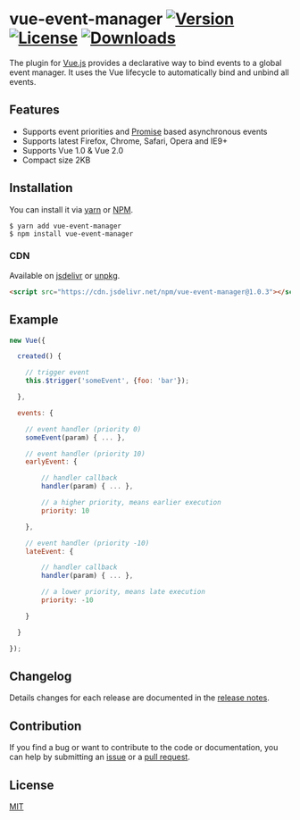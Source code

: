 # vue-event-manager [![Version](https://img.shields.io/npm/v/vue-event-manager.svg)](https://www.npmjs.com/package/vue-event-manager) [![License](https://img.shields.io/npm/l/vue-event-manager.svg)](https://www.npmjs.com/package/vue-event-manager) [![Downloads](https://img.shields.io/npm/dt/vue-event-manager.svg)](https://www.npmjs.com/package/vue-event-manager)

The plugin for [Vue.js](http://vuejs.org) provides a declarative way to bind events to a global event manager. It uses the Vue lifecycle to automatically bind and unbind all events.

## Features

- Supports event priorities and [Promise](https://developer.mozilla.org/en-US/docs/Web/JavaScript/Reference/Global_Objects/Promise) based asynchronous events
- Supports latest Firefox, Chrome, Safari, Opera and IE9+
- Supports Vue 1.0 & Vue 2.0
- Compact size 2KB

## Installation
You can install it via [yarn](https://yarnpkg.com/) or [NPM](http://npmjs.org/).
```
$ yarn add vue-event-manager
$ npm install vue-event-manager
```

### CDN
Available on [jsdelivr](https://cdn.jsdelivr.net/npm/vue-event-manager@1.0.3) or [unpkg](https://unpkg.com/vue-event-manager@1.0.3).
```html
<script src="https://cdn.jsdelivr.net/npm/vue-event-manager@1.0.3"></script>
```

## Example
```js
new Vue({

  created() {

    // trigger event
    this.$trigger('someEvent', {foo: 'bar'});

  },

  events: {

    // event handler (priority 0)
    someEvent(param) { ... },

    // event handler (priority 10)
    earlyEvent: {

        // handler callback
        handler(param) { ... },

        // a higher priority, means earlier execution
        priority: 10

    },

    // event handler (priority -10)
    lateEvent: {

        // handler callback
        handler(param) { ... },

        // a lower priority, means late execution
        priority: -10

    }

  }

});
```

## Changelog

Details changes for each release are documented in the [release notes](https://github.com/pagekit/vue-event-manager/releases).

## Contribution

If you find a bug or want to contribute to the code or documentation, you can help by submitting an [issue](https://github.com/pagekit/vue-event-manager/issues) or a [pull request](https://github.com/pagekit/vue-event-manager/pulls).

## License

[MIT](http://opensource.org/licenses/MIT)

